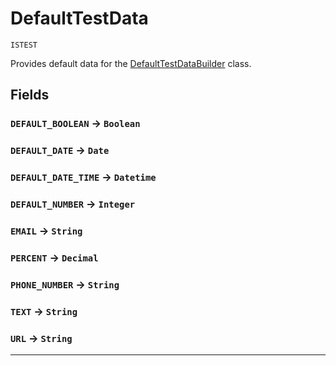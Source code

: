 # DefaultTestData

`ISTEST`

Provides default data for the [DefaultTestDataBuilder](/Misc/DefaultTestDataBuilder.md) class.

## Fields

### `DEFAULT_BOOLEAN` → `Boolean`


### `DEFAULT_DATE` → `Date`


### `DEFAULT_DATE_TIME` → `Datetime`


### `DEFAULT_NUMBER` → `Integer`


### `EMAIL` → `String`


### `PERCENT` → `Decimal`


### `PHONE_NUMBER` → `String`


### `TEXT` → `String`


### `URL` → `String`


---
